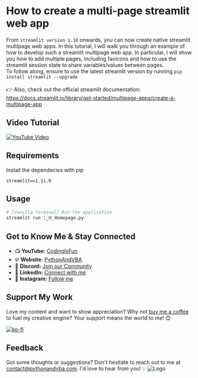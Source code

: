 
# How to create a multi-page streamlit web app
From `streamlit version 1.10` onwards, you can now create native streamlit multipage web apps. In this tutorial, I will walk you through an example of how to develop such a streamlit multipage web app. In particular, I will show you how to add multiple pages, including favicons and how to use the streamlit session state to share variables/values between pages.<br/>
To follow along, ensure to use the latest streamlit version by running `pip install streamlit --upgrade`<br/><br/>
👉 Also, check out the official streamlit documentation: https://docs.streamlit.io/library/get-started/multipage-apps/create-a-multipage-app

## Video Tutorial
[![YouTube Video](https://img.youtube.com/vi/YClmpnpszq8/0.jpg)](https://youtu.be/YClmpnpszq8)

## Requirements
Install the dependecies with pip
```
streamlit==1.11.0
```

## Usage
```python
# [Vanilla Terminal] Run the application
streamlit run 1_🤓_Homepage.py
```

## Get to Know Me & Stay Connected
- 📺 **YouTube:** [CodingIsFun](https://youtube.com/c/CodingIsFun)
- 🌐 **Website:** [PythonAndVBA](https://pythonandvba.com)
- 💬 **Discord:** [Join our Community](https://pythonandvba.com/discord)
- 💼 **LinkedIn:** [Connect with me](https://www.linkedin.com/in/sven-bosau/)
- 📸 **Instagram:** [Follow me](https://www.instagram.com/codingisfun_official/)

## Support My Work
Love my content and want to show appreciation? Why not [buy me a coffee](https://pythonandvba.com/coffee-donation) to fuel my creative engine? Your support means the world to me! 😊

[![ko-fi](https://ko-fi.com/img/githubbutton_sm.svg)](https://pythonandvba.com/coffee-donation)

## Feedback
Got some thoughts or suggestions? Don't hesitate to reach out to me at contact@pythonandvba.com. I'd love to hear from you! 💡
![Logo](https://www.pythonandvba.com/banner-img)
